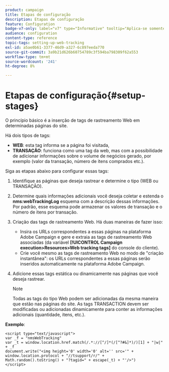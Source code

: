 ```yaml
---
product: campaign
title: Etapas de configuração
description: Etapas de configuração
feature: Configuration
badge-v7-only: label="v7" type="Informative" tooltip="Aplica-se somente ao Campaign Classic v7"
audience: configuration
content-type: reference
topic-tags: setting-up-web-tracking
exl-id: a5ae0b61-3377-46d9-a327-6c897eeda770
source-git-commit: 3a9b21d626b60754789c3f594ba798309f62a553
workflow-type: tm+mt
source-wordcount: '241'
ht-degree: 8%

---
```


# Etapas de configuração{#setup-stages}

O princípio básico é a inserção de tags de rastreamento Web em determinadas páginas do site.

Há dois tipos de tags:

* **WEB**: esta tag informa se a página foi visitada,
* **TRANSAÇÃO**: funciona como uma tag da web, mas com a possibilidade de adicionar informações sobre o volume de negócios gerado, por exemplo (valor da transação, número de itens comprados etc.).

Siga as etapas abaixo para configurar essas tags:

1. Identifique as páginas que deseja rastrear e determine o tipo (WEB ou TRANSAÇÃO).
1. Determine quais informações adicionais você deseja coletar e estenda o **nms:webTrackingLog** esquema com a descrição dessas informações. Por padrão, esse esquema pode armazenar os valores de transação e o número de itens por transação.
1. Criação das tags de rastreamento Web. Há duas maneiras de fazer isso:

   * Insira os URLs correspondentes a essas páginas na plataforma Adobe Campaign e gere e extraia as tags de rastreamento Web associadas (da variável **[!UICONTROL Campaign execution>Resources>Web tracking tags]** do console do cliente).
   * Crie você mesmo as tags de rastreamento Web no modo de &quot;criação instantânea&quot;: os URLs correspondentes a essas páginas serão inseridos automaticamente na plataforma Adobe Campaign.

1. Adicione essas tags estática ou dinamicamente nas páginas que você deseja rastrear.

   >[!NOTE]
   >
   >Todas as tags do tipo Web podem ser adicionadas da mesma maneira que estão nas páginas do site. As tags TRANSACTION devem ser modificadas ou adicionadas dinamicamente para conter as informações adicionais (quantidade, itens, etc.).

**Exemplo**:

```
<script type="text/javascript">
var _f = "nmsWebTracking"
var _t = window.location.href.match(/.*://[^/]*(/[^?#&]*)/)[1] + "|w|" + _f
document.write("<img height='0' width='0' alt='' src='" +
window.location.protocol + "//tsupport/r/" +
Math.random().toString() + "?tagid=" + escape(_t) + "'/>")
</script>
```
